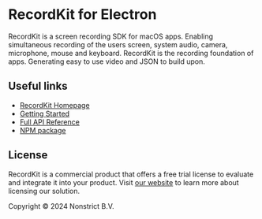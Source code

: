 # RecordKit for Electron

RecordKit is a screen recording SDK for macOS apps. Enabling simultaneous recording of the users screen, system audio, camera, microphone, mouse and keyboard. RecordKit is the recording foundation of apps. Generating easy to use video and JSON to build upon.

## Useful links

- [RecordKit Homepage](https://nonstrict.eu/recordkit)
- [Getting Started](https://nonstrict.eu/recordkit/try-electron.html)
- [Full API Reference](https://nonstrict.eu/recordkit/api/electron/)
- [NPM package](https://www.npmjs.com/package/@nonstrict/recordkit)

## License

RecordKit is a commercial product that offers a free trial license to evaluate and integrate it into your product. Visit [our website](https://nonstrict.eu/recordkit) to learn more about licensing our solution.

Copyright © 2024 Nonstrict B.V.
